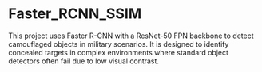 # Faster_RCNN_SSIM
This project uses Faster R-CNN with a ResNet-50 FPN backbone to detect camouflaged objects in military scenarios. It is designed to identify concealed targets in complex environments where standard object detectors often fail due to low visual contrast.
